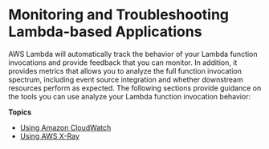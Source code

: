 # Monitoring and Troubleshooting Lambda\-based Applications<a name="troubleshooting"></a>

AWS Lambda will automatically track the behavior of your Lambda function invocations and provide feedback that you can monitor\. In addition, it provides metrics that allows you to analyze the full function invocation spectrum, including event source integration and whether downstream resources perform as expected\. The following sections provide guidance on the tools you can use analyze your Lambda function invocation behavior:

**Topics**
+ [Using Amazon CloudWatch](monitoring-functions.md)
+ [Using AWS X\-Ray](lambda-x-ray.md)